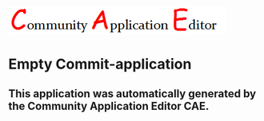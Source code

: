 ![CAE](https://github.com/PhilCAEOrg/application-193/blob/master/img/logo.png)  

Empty Commit-application
===================


This application was automatically generated by the Community Application Editor CAE.  
---------------
